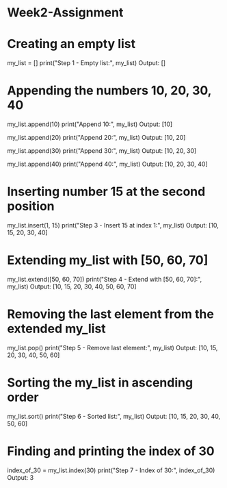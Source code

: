 # Week2-Assignment
# Creating an empty list
my_list = []
print("Step 1 - Empty list:", my_list)
Output: []

# Appending the numbers 10, 20, 30, 40
my_list.append(10)
print("Append 10:", my_list)
Output: [10]

my_list.append(20)
print("Append 20:", my_list)
Output: [10, 20]

my_list.append(30)
print("Append 30:", my_list)
Output: [10, 20, 30]

my_list.append(40)
print("Append 40:", my_list)
Output: [10, 20, 30, 40]

# Inserting number 15 at the second position 
my_list.insert(1, 15)
print("Step 3 - Insert 15 at index 1:", my_list)
Output: [10, 15, 20, 30, 40]

# Extending my_list with [50, 60, 70]
my_list.extend([50, 60, 70])
print("Step 4 - Extend with [50, 60, 70]:", my_list)
Output: [10, 15, 20, 30, 40, 50, 60, 70]

# Removing the last element from the extended my_list
my_list.pop()
print("Step 5 - Remove last element:", my_list)
Output: [10, 15, 20, 30, 40, 50, 60]

# Sorting the my_list in ascending order
my_list.sort()
print("Step 6 - Sorted list:", my_list)
Output: [10, 15, 20, 30, 40, 50, 60]

# Finding and printing the index of 30
index_of_30 = my_list.index(30)
print("Step 7 - Index of 30:", index_of_30)
Output: 3
